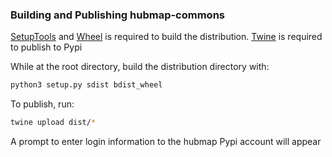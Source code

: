 ### Building and Publishing hubmap-commons

<a href="https://pypi.org/project/setuptools/">SetupTools</a> and <a href="https://pypi.org/project/wheel/">Wheel</a> is required to build the distribution. <a href="https://pypi.org/project/twine/">Twine</a> is required to publish to Pypi

While at the root directory, build the distribution directory with: 

```bash
python3 setup.py sdist bdist_wheel
```

To publish, run:

```bash
twine upload dist/*
```

A prompt to enter login information to the hubmap Pypi account will appear